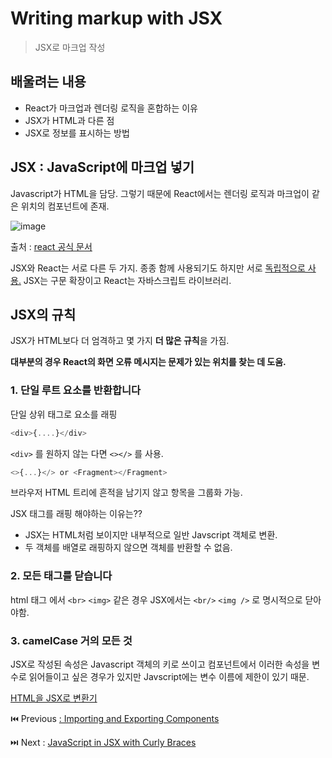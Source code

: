 # Writing markup with JSX

> JSX로 마크업 작성

## 배울려는 내용

- React가 마크업과 렌더링 로직을 혼합하는 이유
- JSX가 HTML과 다른 점
- JSX로 정보를 표시하는 방법

## JSX : JavaScript에 마크업 넣기

Javascript가 HTML을 담당. 그렇기 때문에 React에서는 렌더링 로직과 마크업이 같은 위치의 컴포넌트에 존재.

![image](https://github.com/codingjwp/mindpalace/assets/113403155/28443719-4d87-446f-bf33-b0757efe608c)  

출처 : [react 공식 문서](https://react.dev/learn/writing-markup-with-jsx#jsx-putting-markup-into-javascript)  


JSX와 React는 서로 다른 두 가지. 종종 함께 사용되기도 하지만 서로 [독립적으로 사용.](https://reactjs.org/blog/2020/09/22/introducing-the-new-jsx-transform.html#whats-a-jsx-transform) JSX는 구문 확장이고 React는 자바스크립트 라이브러리.

## JSX의 규칙

JSX가 HTML보다 더 엄격하고 몇 가지 **더 많은 규칙**을 가짐.

**대부분의 경우 React의 화면 오류 메시지는 문제가 있는 위치를 찾는 데 도움.**

### 1. 단일 루트 요소를 반환합니다

단일 상위 태그로 요소를 래핑

```javascript
<div>{....}</div>
```

`<div>` 를 원하지 않는 다면 `<></>` 를 사용.

```javascript
<>{...}</> or <Fragment></Fragment>
```

브라우저 HTML 트리에 흔적을 남기지 않고 항목을 그룹화 가능.

JSX 태그를 래핑 해야하는 이유는??

- JSX는 HTML처럼 보이지만 내부적으로 일반 Javscript 객체로 변환.
- 두 객체를 배열로 래핑하지 않으면 객체를 반환할 수 없음.

### 2. 모든 태그를 닫습니다

html 태그 에서 `<br>` `<img>` 같은 경우 JSX에서는 `<br/>` `<img />` 로 명시적으로 닫아야함.

### 3. camelCase 거의 모든 것

JSX로 작성된 속성은 Javascript 객체의 키로 쓰이고 컴포넌트에서 이러한 속성을 변수로 읽어들이고 싶은 경우가 있지만 Javscript에는 변수 이름에 제한이 있기 때문.

[HTML을 JSX로 변환기](https://transform.tools/html-to-jsx)

⏮️ Previous [: Importing and Exporting Components](./006-%EB%A6%AC%EC%95%A1%ED%8A%B8%20Importing%20and%20exporting%20components.md)

⏭️ Next : [JavaScript in JSX with Curly Braces](./008-%EB%A6%AC%EC%95%A1%ED%8A%B8%20JavaScript%20in%20JSX%20with%20curly%20braces.md)
